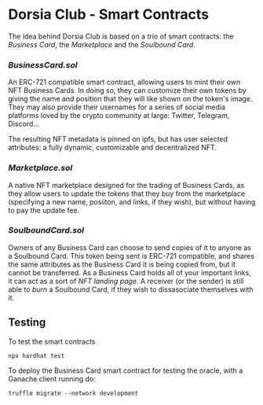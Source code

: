 # Dorsia Club - Smart Contracts

The idea behind Dorsia Club is based on a trio of smart contracts: the _Business Card_, the _Marketplace_ and the _Soulbound Card_.

### _BusinessCard.sol_
An ERC-721 compatible smart contract, allowing users to mint their own NFT Business Cards. In doing so, they can customize their own tokens by giving the name and position that they will like shown on the token's image. They may also provide their usernames for a series of social media platforms loved by the crypto community at large: Twitter, Telegram, Discord...

The resulting NFT metadata is pinned on ipfs, but has user selected attributes: a fully dynamic, customizable and decentralized NFT.

### _Marketplace.sol_
A native NFT marketplace designed for the trading of Business Cards, as they allow users to update the tokens that they buy from the marketplace (specifying a new name, posiiton, and links, if they wish), but without having to pay the update fee.

### _SoulboundCard.sol_
Owners of any Business Card can choose to send copies of it to anyone as a Soulbound Card. This token being sent is ERC-721 compatible, and shares the same attributes as the Business Card it is being copied from, but it cannot be transferred. As a Business Card holds all of your important links, it can act as a sort of _NFT landing page_. A receiver (or the sender) is still able to _burn_ a Soulbound Card, if they wish to dissasociate themselves with it.
## Testing

To test the smart contracts

```
npx hardhat test
```

To deploy the Business Card smart contract for testing the oracle, with a Ganache client running do:

```
truffle migrate --network development
```
